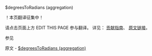  $degreesToRadians (aggregation)

 ！本页翻译征集中！

请点击页面上方 EDIT THIS PAGE 参与翻译。
详见：
[贡献指南]( https://github.com/JinMuInfo/MongoDB-Manual-zh/blob/master/CONTRIBUTING.md )、
[原文链接](  https://docs.mongodb.com/manual/reference/operator/aggregation/degreesToRadians/  )。

 参见

原文 - [$degreesToRadians (aggregation)]( https://docs.mongodb.com/manual/reference/operator/aggregation/degreesToRadians/ )

